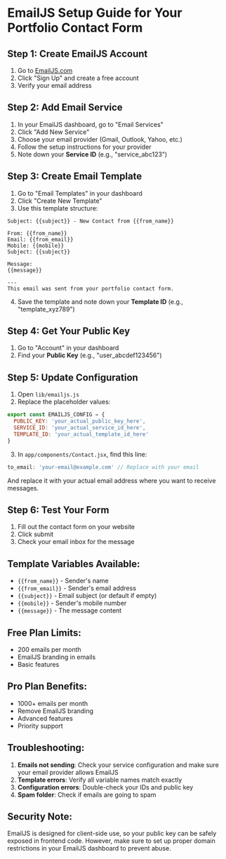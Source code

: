 # EmailJS Setup Guide for Your Portfolio Contact Form

## Step 1: Create EmailJS Account
1. Go to [EmailJS.com](https://www.emailjs.com/)
2. Click "Sign Up" and create a free account
3. Verify your email address

## Step 2: Add Email Service
1. In your EmailJS dashboard, go to "Email Services"
2. Click "Add New Service"
3. Choose your email provider (Gmail, Outlook, Yahoo, etc.)
4. Follow the setup instructions for your provider
5. Note down your **Service ID** (e.g., "service_abc123")

## Step 3: Create Email Template
1. Go to "Email Templates" in your dashboard
2. Click "Create New Template"
3. Use this template structure:

```
Subject: {{subject}} - New Contact from {{from_name}}

From: {{from_name}}
Email: {{from_email}}
Mobile: {{mobile}}
Subject: {{subject}}

Message:
{{message}}

---
This email was sent from your portfolio contact form.
```

4. Save the template and note down your **Template ID** (e.g., "template_xyz789")

## Step 4: Get Your Public Key
1. Go to "Account" in your dashboard
2. Find your **Public Key** (e.g., "user_abcdef123456")

## Step 5: Update Configuration
1. Open `lib/emailjs.js`
2. Replace the placeholder values:

```javascript
export const EMAILJS_CONFIG = {
  PUBLIC_KEY: 'your_actual_public_key_here',
  SERVICE_ID: 'your_actual_service_id_here', 
  TEMPLATE_ID: 'your_actual_template_id_here'
}
```

3. In `app/components/Contact.jsx`, find this line:
```javascript
to_email: 'your-email@example.com' // Replace with your email
```
And replace it with your actual email address where you want to receive messages.

## Step 6: Test Your Form
1. Fill out the contact form on your website
2. Click submit
3. Check your email inbox for the message

## Template Variables Available:
- `{{from_name}}` - Sender's name
- `{{from_email}}` - Sender's email address
- `{{subject}}` - Email subject (or default if empty)
- `{{mobile}}` - Sender's mobile number
- `{{message}}` - The message content

## Free Plan Limits:
- 200 emails per month
- EmailJS branding in emails
- Basic features

## Pro Plan Benefits:
- 1000+ emails per month
- Remove EmailJS branding
- Advanced features
- Priority support

## Troubleshooting:
1. **Emails not sending**: Check your service configuration and make sure your email provider allows EmailJS
2. **Template errors**: Verify all variable names match exactly
3. **Configuration errors**: Double-check your IDs and public key
4. **Spam folder**: Check if emails are going to spam

## Security Note:
EmailJS is designed for client-side use, so your public key can be safely exposed in frontend code. However, make sure to set up proper domain restrictions in your EmailJS dashboard to prevent abuse.
